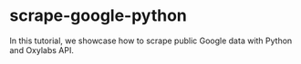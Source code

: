 # scrape-google-python
In this tutorial, we showcase how to scrape public Google data with Python and Oxylabs API.
